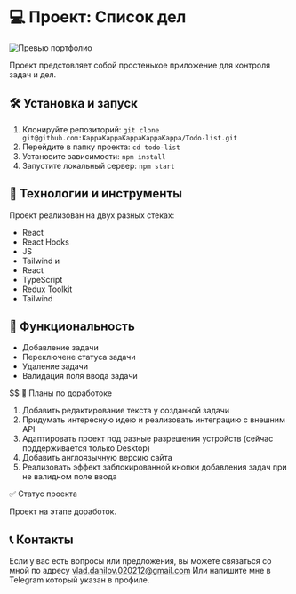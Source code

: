 # 💻 Проект: Список дел

![Превью портфолио](https://i.imgur.com/5pHdr9I.png)

Проект предстовляет собой простенькое приложение для контроля задач и дел.

## 🛠️ Установка и запуск

1. Клонируйте репозиторий: `git clone git@github.com:KappaKappaKappaKappaKappa/Todo-list.git`
2. Перейдите в папку проекта: `cd todo-list`
3. Установите зависимости: `npm install`
4. Запустите локальный сервер: `npm start`

## 🔧 Технологии и инструменты

Проект реализован на двух разных стеках:
- React
- React Hooks
- JS
- Tailwind
и
- React
- TypeScript
- Redux Toolkit
- Tailwind

## 💫 Функциональность

- Добавление задачи
- Переключене статуса задачи
- Удаление задачи
- Валидация поля ввода задачи

$$ 🎯 Планы по доработоке
1) Добавить редактирование текста у созданной задачи
2) Придумать интересную идею и реализовать интеграцию с внешним API
3) Адаптировать проект под разные разрешения устройств (сейчас поддерживается только Desktop)
4) Добавить англоязычную версию сайта
5) Реализовать эффект заблокированной кнопки добавления задач при не валидном поле ввода

✅ Статус проекта

Проект на этапе доработок.

## 📞 Контакты

Если у вас есть вопросы или предложения, вы можете связаться со мной по адресу vlad.danilov.020212@gmail.com
Или напишите мне в Telegram который указан в профиле.
